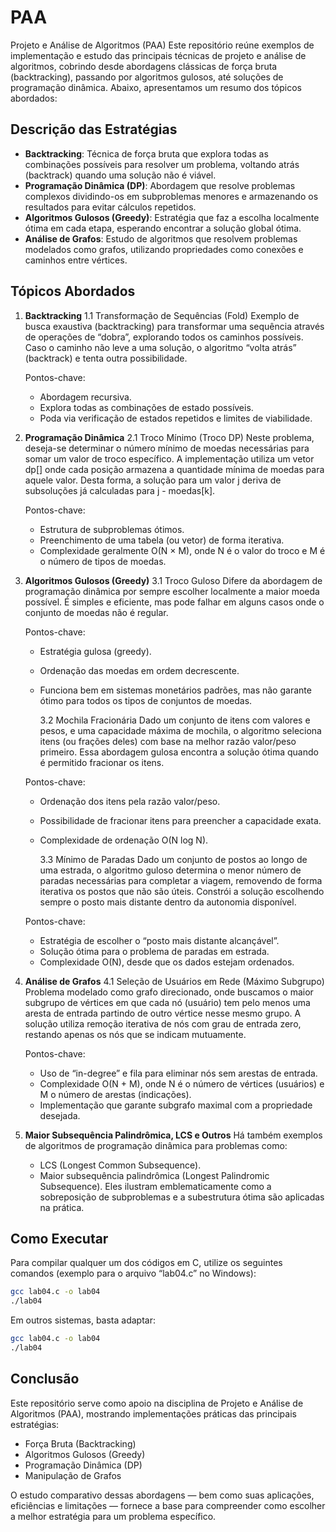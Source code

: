 # PAA

Projeto e Análise de Algoritmos (PAA)
Este repositório reúne exemplos de implementação e estudo das principais técnicas de projeto e análise de algoritmos, cobrindo desde abordagens clássicas de força bruta (backtracking), passando por algoritmos gulosos, até soluções de programação dinâmica. Abaixo, apresentamos um resumo dos tópicos abordados:

## Descrição das Estratégias

- **Backtracking**: Técnica de força bruta que explora todas as combinações possíveis para resolver um problema, voltando atrás (backtrack) quando uma solução não é viável.
- **Programação Dinâmica (DP)**: Abordagem que resolve problemas complexos dividindo-os em subproblemas menores e armazenando os resultados para evitar cálculos repetidos.
- **Algoritmos Gulosos (Greedy)**: Estratégia que faz a escolha localmente ótima em cada etapa, esperando encontrar a solução global ótima.
- **Análise de Grafos**: Estudo de algoritmos que resolvem problemas modelados como grafos, utilizando propriedades como conexões e caminhos entre vértices.

## Tópicos Abordados

1. **Backtracking**
   1.1 Transformação de Sequências (Fold)
   Exemplo de busca exaustiva (backtracking) para transformar uma sequência através de operações de “dobra”, explorando todos os caminhos possíveis. Caso o caminho não leve a uma solução, o algoritmo “volta atrás” (backtrack) e tenta outra possibilidade.

   Pontos-chave:

   - Abordagem recursiva.
   - Explora todas as combinações de estado possíveis.
   - Poda via verificação de estados repetidos e limites de viabilidade.

2. **Programação Dinâmica**
   2.1 Troco Mínimo (Troco DP)
   Neste problema, deseja-se determinar o número mínimo de moedas necessárias para somar um valor de troco específico. A implementação utiliza um vetor dp[] onde cada posição armazena a quantidade mínima de moedas para aquele valor. Desta forma, a solução para um valor j deriva de subsoluções já calculadas para j - moedas[k].

   Pontos-chave:

   - Estrutura de subproblemas ótimos.
   - Preenchimento de uma tabela (ou vetor) de forma iterativa.
   - Complexidade geralmente O(N × M), onde N é o valor do troco e M é o número de tipos de moedas.

3. **Algoritmos Gulosos (Greedy)**
   3.1 Troco Guloso
   Difere da abordagem de programação dinâmica por sempre escolher localmente a maior moeda possível. É simples e eficiente, mas pode falhar em alguns casos onde o conjunto de moedas não é regular.

   Pontos-chave:

   - Estratégia gulosa (greedy).
   - Ordenação das moedas em ordem decrescente.
   - Funciona bem em sistemas monetários padrões, mas não garante ótimo para todos os tipos de conjuntos de moedas.

     3.2 Mochila Fracionária
     Dado um conjunto de itens com valores e pesos, e uma capacidade máxima de mochila, o algoritmo seleciona itens (ou frações deles) com base na melhor razão valor/peso primeiro. Essa abordagem gulosa encontra a solução ótima quando é permitido fracionar os itens.

   Pontos-chave:

   - Ordenação dos itens pela razão valor/peso.
   - Possibilidade de fracionar itens para preencher a capacidade exata.
   - Complexidade de ordenação O(N log N).

     3.3 Mínimo de Paradas
     Dado um conjunto de postos ao longo de uma estrada, o algoritmo guloso determina o menor número de paradas necessárias para completar a viagem, removendo de forma iterativa os postos que não são úteis. Constrói a solução escolhendo sempre o posto mais distante dentro da autonomia disponível.

   Pontos-chave:

   - Estratégia de escolher o “posto mais distante alcançável”.
   - Solução ótima para o problema de paradas em estrada.
   - Complexidade O(N), desde que os dados estejam ordenados.

4. **Análise de Grafos**
   4.1 Seleção de Usuários em Rede (Máximo Subgrupo)
   Problema modelado como grafo direcionado, onde buscamos o maior subgrupo de vértices em que cada nó (usuário) tem pelo menos uma aresta de entrada partindo de outro vértice nesse mesmo grupo. A solução utiliza remoção iterativa de nós com grau de entrada zero, restando apenas os nós que se indicam mutuamente.

   Pontos-chave:

   - Uso de “in-degree” e fila para eliminar nós sem arestas de entrada.
   - Complexidade O(N + M), onde N é o número de vértices (usuários) e M o número de arestas (indicações).
   - Implementação que garante subgrafo maximal com a propriedade desejada.

5. **Maior Subsequência Palindrômica, LCS e Outros**
   Há também exemplos de algoritmos de programação dinâmica para problemas como:
   - LCS (Longest Common Subsequence).
   - Maior subsequência palindrômica (Longest Palindromic Subsequence).
     Eles ilustram emblematicamente como a sobreposição de subproblemas e a subestrutura ótima são aplicadas na prática.

## Como Executar

Para compilar qualquer um dos códigos em C, utilize os seguintes comandos (exemplo para o arquivo “lab04.c” no Windows):

```bash
gcc lab04.c -o lab04
./lab04
```

Em outros sistemas, basta adaptar:

```bash
gcc lab04.c -o lab04
./lab04
```

## Conclusão

Este repositório serve como apoio na disciplina de Projeto e Análise de Algoritmos (PAA), mostrando implementações práticas das principais estratégias:

- Força Bruta (Backtracking)
- Algoritmos Gulosos (Greedy)
- Programação Dinâmica (DP)
- Manipulação de Grafos

O estudo comparativo dessas abordagens — bem como suas aplicações, eficiências e limitações — fornece a base para compreender como escolher a melhor estratégia para um problema específico.
